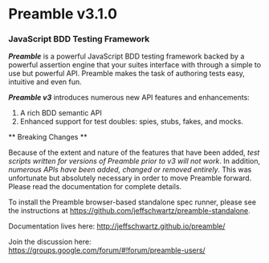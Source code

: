 # Preamble v3.1.0

### JavaScript BDD Testing Framework

**_Preamble_** is a powerful JavaScript BDD testing framework backed by a powerful assertion engine that your suites interface with through a simple to use but powerful API. Preamble makes the task of authoring tests easy, intuitive and even fun.

**_Preamble v3_** introduces numerous new API features and enhancements:

1. A rich BDD semantic API
2. Enhanced support for test doubles: spies, stubs, fakes, and mocks.

** Breaking Changes **

Because of the extent and nature of the features that have been added, _test scripts written for versions of Preamble prior to v3 will not work_. In addition, _numerous APIs have been added, changed or removed entirely_. This was unfortunate but absolutely necessary in order to move Preamble forward. Please read the documentation for complete details.

To install the Preamble browser-based standalone spec runner, please see the instructions at https://github.com/jeffschwartz/preamble-standalone.

Documentation lives here: http://jeffschwartz.github.io/preamble/

Join the discussion here: https://groups.google.com/forum/#!forum/preamble-users/

